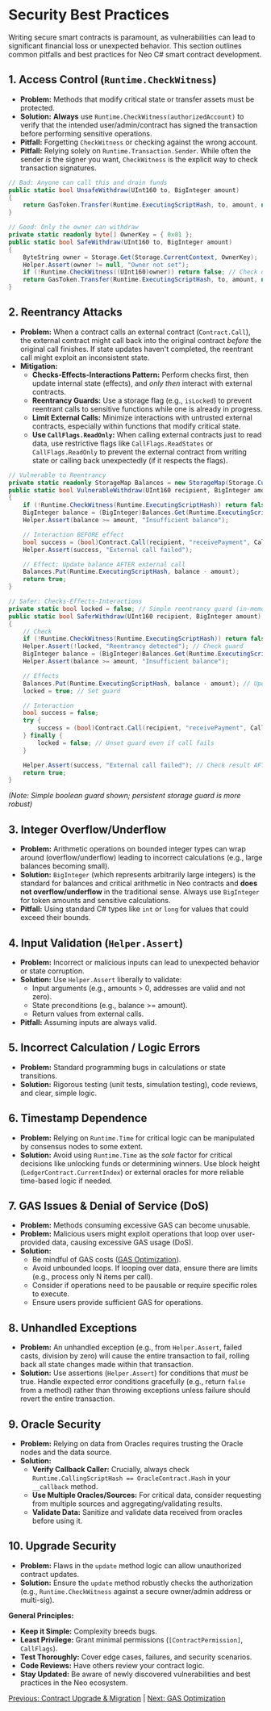 # Security Best Practices

Writing secure smart contracts is paramount, as vulnerabilities can lead to significant financial loss or unexpected behavior. This section outlines common pitfalls and best practices for Neo C# smart contract development.

## 1. Access Control (`Runtime.CheckWitness`)

*   **Problem:** Methods that modify critical state or transfer assets must be protected.
*   **Solution:** **Always** use `Runtime.CheckWitness(authorizedAccount)` to verify that the intended user/admin/contract has signed the transaction before performing sensitive operations.
*   **Pitfall:** Forgetting `CheckWitness` or checking against the wrong account.
*   **Pitfall:** Relying solely on `Runtime.Transaction.Sender`. While often the sender *is* the signer you want, `CheckWitness` is the explicit way to check transaction signatures.

```csharp
// Bad: Anyone can call this and drain funds
public static bool UnsafeWithdraw(UInt160 to, BigInteger amount)
{
    return GasToken.Transfer(Runtime.ExecutingScriptHash, to, amount, null);
}

// Good: Only the owner can withdraw
private static readonly byte[] OwnerKey = { 0x01 }; 
public static bool SafeWithdraw(UInt160 to, BigInteger amount)
{
    ByteString owner = Storage.Get(Storage.CurrentContext, OwnerKey);
    Helper.Assert(owner != null, "Owner not set");
    if (!Runtime.CheckWitness((UInt160)owner)) return false; // Check owner signature
    return GasToken.Transfer(Runtime.ExecutingScriptHash, to, amount, null);
}
```

## 2. Reentrancy Attacks

*   **Problem:** When a contract calls an external contract (`Contract.Call`), the external contract might call back into the original contract *before* the original call finishes. If state updates haven't completed, the reentrant call might exploit an inconsistent state.
*   **Mitigation:**
    *   **Checks-Effects-Interactions Pattern:** Perform checks first, then update internal state (effects), and *only then* interact with external contracts.
    *   **Reentrancy Guards:** Use a storage flag (e.g., `isLocked`) to prevent reentrant calls to sensitive functions while one is already in progress.
    *   **Limit External Calls:** Minimize interactions with untrusted external contracts, especially within functions that modify critical state.
    *   **Use `CallFlags.ReadOnly`:** When calling external contracts just to read data, use restrictive flags like `CallFlags.ReadStates` or `CallFlags.ReadOnly` to prevent the external contract from writing state or calling back unexpectedly (if it respects the flags).

```csharp
// Vulnerable to Reentrancy
private static readonly StorageMap Balances = new StorageMap(Storage.CurrentContext, "BAL");
public static bool VulnerableWithdraw(UInt160 recipient, BigInteger amount)
{
    if (!Runtime.CheckWitness(Runtime.ExecutingScriptHash)) return false; // Assume caller is contract owner
    BigInteger balance = (BigInteger)Balances.Get(Runtime.ExecutingScriptHash);
    Helper.Assert(balance >= amount, "Insufficient balance");

    // Interaction BEFORE effect
    bool success = (bool)Contract.Call(recipient, "receivePayment", CallFlags.All, amount); 
    Helper.Assert(success, "External call failed");

    // Effect: Update balance AFTER external call
    Balances.Put(Runtime.ExecutingScriptHash, balance - amount); 
    return true;
}

// Safer: Checks-Effects-Interactions
private static bool locked = false; // Simple reentrancy guard (in-memory, better to use storage)
public static bool SaferWithdraw(UInt160 recipient, BigInteger amount)
{
    // Check
    if (!Runtime.CheckWitness(Runtime.ExecutingScriptHash)) return false;
    Helper.Assert(!locked, "Reentrancy detected"); // Check guard
    BigInteger balance = (BigInteger)Balances.Get(Runtime.ExecutingScriptHash);
    Helper.Assert(balance >= amount, "Insufficient balance");

    // Effects
    Balances.Put(Runtime.ExecutingScriptHash, balance - amount); // Update balance first
    locked = true; // Set guard

    // Interaction
    bool success = false;
    try {
        success = (bool)Contract.Call(recipient, "receivePayment", CallFlags.All, amount);
    } finally {
        locked = false; // Unset guard even if call fails
    }

    Helper.Assert(success, "External call failed"); // Check result AFTER state change
    return true;
}
```
*(Note: Simple boolean guard shown; persistent storage guard is more robust)*

## 3. Integer Overflow/Underflow

*   **Problem:** Arithmetic operations on bounded integer types can wrap around (overflow/underflow) leading to incorrect calculations (e.g., large balances becoming small).
*   **Solution:** `BigInteger` (which represents arbitrarily large integers) is the standard for balances and critical arithmetic in Neo contracts and **does not overflow/underflow** in the traditional sense. Always use `BigInteger` for token amounts and sensitive calculations.
*   **Pitfall:** Using standard C# types like `int` or `long` for values that could exceed their bounds.

## 4. Input Validation (`Helper.Assert`)

*   **Problem:** Incorrect or malicious inputs can lead to unexpected behavior or state corruption.
*   **Solution:** Use `Helper.Assert` liberally to validate:
    *   Input arguments (e.g., amounts > 0, addresses are valid and not zero).
    *   State preconditions (e.g., balance >= amount).
    *   Return values from external calls.
*   **Pitfall:** Assuming inputs are always valid.

## 5. Incorrect Calculation / Logic Errors

*   **Problem:** Standard programming bugs in calculations or state transitions.
*   **Solution:** Rigorous testing (unit tests, simulation testing), code reviews, and clear, simple logic.

## 6. Timestamp Dependence

*   **Problem:** Relying on `Runtime.Time` for critical logic can be manipulated by consensus nodes to some extent.
*   **Solution:** Avoid using `Runtime.Time` as the *sole* factor for critical decisions like unlocking funds or determining winners. Use block height (`LedgerContract.CurrentIndex`) or external oracles for more reliable time-based logic if needed.

## 7. GAS Issues & Denial of Service (DoS)

*   **Problem:** Methods consuming excessive GAS can become unusable.
*   **Problem:** Malicious users might exploit operations that loop over user-provided data, causing excessive GAS usage (DoS).
*   **Solution:**
    *   Be mindful of GAS costs ([GAS Optimization](./03-optimization.md)).
    *   Avoid unbounded loops. If looping over data, ensure there are limits (e.g., process only N items per call).
    *   Consider if operations need to be pausable or require specific roles to execute.
    *   Ensure users provide sufficient GAS for operations.

## 8. Unhandled Exceptions

*   **Problem:** An unhandled exception (e.g., from `Helper.Assert`, failed casts, division by zero) will cause the entire transaction to fail, rolling back all state changes made within that transaction.
*   **Solution:** Use assertions (`Helper.Assert`) for conditions that *must* be true. Handle expected error conditions gracefully (e.g., return `false` from a method) rather than throwing exceptions unless failure should revert the entire transaction.

## 9. Oracle Security

*   **Problem:** Relying on data from Oracles requires trusting the Oracle nodes and the data source.
*   **Solution:**
    *   **Verify Callback Caller:** Crucially, always check `Runtime.CallingScriptHash == OracleContract.Hash` in your `__callback` method.
    *   **Use Multiple Oracles/Sources:** For critical data, consider requesting from multiple sources and aggregating/validating results.
    *   **Validate Data:** Sanitize and validate data received from oracles before using it.

## 10. Upgrade Security

*   **Problem:** Flaws in the `update` method logic can allow unauthorized contract updates.
*   **Solution:** Ensure the `update` method robustly checks the authorization (e.g., `Runtime.CheckWitness` against a secure owner/admin address or multi-sig).

**General Principles:**

*   **Keep it Simple:** Complexity breeds bugs.
*   **Least Privilege:** Grant minimal permissions (`[ContractPermission]`, `CallFlags`).
*   **Test Thoroughly:** Cover edge cases, failures, and security scenarios.
*   **Code Reviews:** Have others review your contract logic.
*   **Stay Updated:** Be aware of newly discovered vulnerabilities and best practices in the Neo ecosystem.

[Previous: Contract Upgrade & Migration](./01-contract-upgrade.md) | [Next: GAS Optimization](./03-optimization.md)